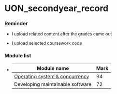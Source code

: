 # UON_secondyear_record

### Reminder
- I upload related content after the grades came out

- I upload selected coursework code

### Module list
-   |Module name| Mark|  
    |---|---|
    |[Operating system & concurrency]()| 94|
    |Developing maintainable software| 72|

